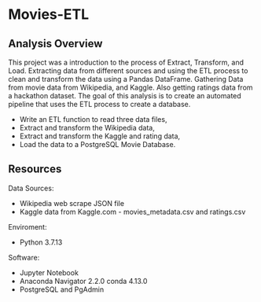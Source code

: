 # Movies-ETL

## Analysis Overview

This project was a introduction to the process of Extract, Transform, and Load. Extracting data from different sources and using the ETL process to clean and transform the data using a Pandas DataFrame. Gathering Data from movie data from Wikipedia, and Kaggle. Also getting ratings data from a hackathon dataset. The goal of this analysis is to create an automated pipeline that uses the ETL process to create a database.


 * Write an ETL function to read three data files,
 * Extract and transform the Wikipedia data,
 * Extract and transform the Kaggle and rating data,
 * Load the data to a PostgreSQL Movie Database.

## Resources

Data Sources:

  * Wikipedia web scrape JSON file
  * Kaggle data from Kaggle.com - movies_metadata.csv and ratings.csv


Enviroment:

  * Python 3.7.13


Software:

  * Jupyter Notebook
  * Anaconda Navigator 2.2.0 conda 4.13.0
  * PostgreSQL and PgAdmin
